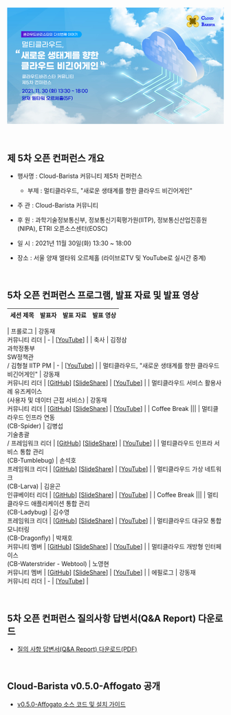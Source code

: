 <p align="center">
  <img src="https://raw.githubusercontent.com/cloud-barista/cloud-barista.github.io/master/assets/img/blog/5th-conference/edm-header_only.png">
</p>
<br>

## 제 5차 오픈 컨퍼런스 개요

* 행사명 : Cloud-Barista 커뮤니티 제5차 컨퍼런스<br>
  * 부제 : 멀티클라우드, "새로운 생태계를 향한 클라우드 비긴어게인"

* 주  관 : Cloud-Barista 커뮤니티
 
* 후  원 : 과학기술정보통신부, 정보통신기획평가원(IITP), 정보통신산업진흥원(NIPA), ETRI 오픈소스센터(EOSC)

* 일  시 : 2021년 11월 30일(화) 13:30 ~ 18:00

* 장소 : 서울 양재 엘타워 오르체홀 (라이브로TV 및 YouTube로 실시간 중계)

<br>

## 5차 오픈 컨퍼런스 프로그램, 발표 자료 및 발표 영상

| 세션 제목 | 발표자 | 발표 자료 | 발표 영상 |
| ------------------------------ | :--------------: | :----------------: | :--------------------: |

| 프롤로그 | 강동재<br>커뮤니티 리더 | - | [[YouTube](https://youtu.be/6ylyEoQvNN8?t=87)] |
| 축사 | 김정삼<br>과학정통부<br>SW정책관<br>/ 김형철 IITP PM | - | [[YouTube](https://youtu.be/6ylyEoQvNN8?t=257)] |
| 멀티클라우드, "새로운 생태계를 향한 클라우드 비긴어게인" | 강동재<br>커뮤니티 리더 | [[GitHub](https://github.com/cloud-barista/docs/blob/master/openseminar/v0.5.0-affogato/ppt_files/5th_conference_01-Cloud-Begin_Again-v2.0.pdf)] [[SlideShare](https://www.slideshare.net/cloud-barista/cloudbarista-5-cloudbarista)] | [[YouTube](https://youtu.be/6ylyEoQvNN8?t=760)] |
| 멀티클라우드 서비스 활용사례 유즈케이스<br>(사용자 및 데이터 근접 서비스) | 강동재<br>커뮤니티 리더 | [[GitHub](https://github.com/cloud-barista/docs/blob/master/openseminar/v0.5.0-affogato/ppt_files/5th_conference_02-Multi_Cloud_Service_Usecases-v2.0.pdf)] [[SlideShare](https://www.slideshare.net/cloud-barista/cloudbarista-5)] | [[YouTube](https://youtu.be/6ylyEoQvNN8?t=2957)] |
| Coffee Break |||
| 멀티클라우드 인프라 연동<br>(CB-Spider) | 김병섭<br>기술총괄<br>/ 프레임워크 리더 | [[GitHub](https://github.com/cloud-barista/docs/blob/master/openseminar/v0.5.0-affogato/ppt_files/5th_conference_03-Multi-Cloud_Infrastructure_Federation(CB-Spider)-v2.0.pdf)] [[SlideShare](https://www.slideshare.net/cloud-barista/cloudbarista-5-cbspider)] | [[YouTube](https://youtu.be/6ylyEoQvNN8?t=3814)] |
| 멀티클라우드 인프라 서비스 통합 관리<br>(CB-Tumblebug) | 손석호<br>프레임워크 리더 | [[GitHub](https://github.com/cloud-barista/docs/blob/master/openseminar/v0.5.0-affogato/ppt_files/5th_conference_04-Multi-Cloud_Infrastructure_Services_Integration_Management(CB-Tumblebug)-v2.0.pdf)] [[SlideShare](https://www.slideshare.net/cloud-barista/cloudbarista-5-cbtumblebug)] | [[YouTube](https://youtu.be/6ylyEoQvNN8?t=5875)] | 
| 멀티클라우드 가상 네트워크<br>(CB-Larva) | 김윤곤<br>인큐베이터 리더 | [[GitHub](https://github.com/cloud-barista/docs/blob/master/openseminar/v0.5.0-affogato/ppt_files/5th_conference_05-Multi-Cloud_Virtual_Network(CB-Larva)-v2.0.pdf)]  [[SlideShare](https://www.slideshare.net/cloud-barista/cloudbarista-5-cblarva)] | [[YouTube](https://youtu.be/6ylyEoQvNN8?t=7741)] |
| Coffee Break |||
| 멀티클라우드 애플리케이션 통합 관리<br>(CB-Ladybug) | 김수영<br>프레임워크 리더 | [[GitHub](https://github.com/cloud-barista/docs/blob/master/openseminar/v0.5.0-affogato/ppt_files/5th_conference_06-Multi-Cloud_Application_Integration_Management(CB-Ladybug)-ver2.0.pdf)] [[SlideShare](https://www.slideshare.net/cloud-barista/cloudbarista-5-cbladybug)]  | [[YouTube](https://youtu.be/6ylyEoQvNN8?t=9464)] |
| 멀티클라우드 대규모 통합 모니터링<br>(CB-Dragonfly) | 박재호<br>커뮤니티 멤버 | [[GitHub](https://github.com/cloud-barista/docs/blob/master/openseminar/v0.5.0-affogato/ppt_files/5th_conference_07-Multi-Cloud_Large-scale_Integration_Monitoring(CB-Dragonfly)-v2.0.pdf)] [[SlideShare](https://www.slideshare.net/cloud-barista/cloudbarista-5-cbdragonfly)] | [[YouTube](https://youtu.be/6ylyEoQvNN8?t=10316)] |
| 멀티클라우드 개방형 인터페이스<br>(CB-Waterstrider - Webtool) | 노영현<br>커뮤니티 멤버 | [[GitHub](https://github.com/cloud-barista/docs/blob/master/openseminar/v0.5.0-affogato/ppt_files/5th_conference_08-Multi-Cloud_Open_Interface(CB-Waterstrider-Webtool)-v2.0.pdf)] [[SlideShare](https://www.slideshare.net/cloud-barista/cloudbarista-5-cbwaterstrider-webtool)] | [[YouTube](https://youtu.be/6ylyEoQvNN8?t=12123)] |
| 에필로그 | 강동재<br>커뮤니티 리더 | - | [[YouTube](https://youtu.be/6ylyEoQvNN8?t=12940)] |

<br>

## 5차 오픈 컨퍼런스 질의사항 답변서(Q&A Report) 다운로드

* [질의 사항 답변서(Q&A Report) 다운로드(PDF)](https://github.com/cloud-barista/docs/blob/master/openseminar/v0.5.0-affogato/Cloud-Barista_5th_Open_Conference_QnA_Report.pdf "github.com/cloud-barista/docs/blob/master/openseminar/v0.5.0-affogato/Cloud-Barista_5th_Open_Conference_QnA_Report.pdf")

<br>

## Cloud-Barista v0.5.0-Affogato 공개

* [v0.5.0-Affogato 소스 코드 및 설치 가이드](https://github.com/cloud-barista/cloud-barista/tree/v0.5.0 "github.com/cloud-barista/cloud-barista/tree/v0.5.0")